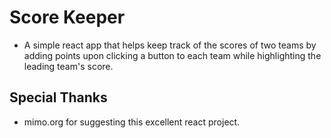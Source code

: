 # Score Keeper

* A simple react app that helps keep track of the scores of two teams by adding points upon clicking a button to each team while highlighting the leading team's score.

## Special Thanks

* mimo.org for suggesting this excellent react project.